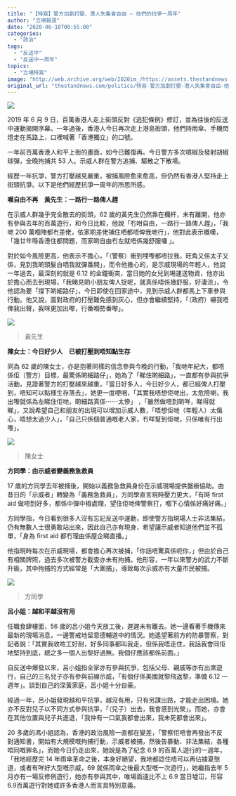 ```yaml
---
title: "【特寫】警方加劇打壓、港人失集會自由 — 他們的抗爭一周年"
author: "立場報道"
date: "2020-06-10T00:55:00"
categories:
  - "政治"
tags:
  - "反送中"
  - "反送中一周年"
topics:
  - "立場特寫"
image: "http://web.archive.org/web/2020im_/https://assets.thestandnews.com/media/photos/20200609-58_MYzgt.png"
original_url: "thestandnews.com/politics/特寫-警方加劇打壓-港人失集會自由-他們的抗爭一周年"
---
```

![](http://web.archive.org/web/2020im_/https://assets.thestandnews.com/media/photos/20200609-58_MYzgt.png)

2019 年 6 月 9 日，百萬香港人走上街頭反對《逃犯條例》修訂，並為往後的反送中運動揭開序幕。一年過後，香港人今日再次走上港島街頭，他們持雨傘、手機閃燈走在馬路上，口裡喊著「香港獨立」的口號。

一年前百萬香港人和平上街的畫面，如今已難復再。今日警方多次噴椒及發射胡椒球彈，全晚拘捕共 53 人。示威人群在警方追捕、驅散之下散場。

經歷一年抗爭，警方打壓越見嚴重，被捕風險愈來愈高，但仍然有香港人堅持走上街頭抗爭。以下是他們經歷抗爭一周年的所思所感。

**嘆自由不再　黃先生：一路行一路俾人趕**

在示威人群幾乎完全散去的街頭，62 歲的黃先生仍然靠在欄杆，未有離開，他亦有參與去年的百萬遊行，和今日比較，他說「冇咁自由，一路行一路俾人趕」，「我哋 200 萬嗰陣都冇差佬，依家啲差佬捕住哂都唔俾我哋行」，他對此表示概嘆，「幾廿年喺香港住都問題，而家啲自由冇左就唔係幾舒服囉 」。

對於如今風險更高，他表示不擔心，「（警察）衝到埋嚟都唔拉我，旺角又係太子又係，見到我啲頭髮白哂我就彈番開」，而令他擔心的，是示威現場的年輕人，他說一年過去，最深刻的就是 6.12 的金鐘衝突，當日她的女兒到埸運送物資，他亦出於擔心而去到現場，「我睇見啲小朋友俾人捉呢，就真係唔係幾舒服，好淒涼」，令他認為要「撐下啲細路仔」，今日即使在回家途中，見到示威人群都馬上下車參與行動。他又說，面對政府的打壓難免感到灰心，但亦會繼續堅持，「（政府）嚇我唔俾我出聲，我咪更加出嚟，行番嗰勢番嚟」。

![](http://web.archive.org/web/2020im_/https://assets.thestandnews.com/media/photos/103145003_953321978422074_1563442639617870072_n20copy_yV6Pt.png)
> 黃先生

**陳女士：今日好少人　已被打壓到唔知點生存**

同為 62 歲的陳女士，亦是抱著同樣的信念參與今晚的行動，「我哋年紀大，都唔係佢（警方）目標，最驚係啲細路仔」，她為了「睇住啲細路」，一直都有參與抗爭活動，見證著警方的打壓越來越重，「當日好多人，今日好少人，都已經俾人打壓到，唔知可以點樣生存落去」，她更一度哽咽，「其實我唔想佢哋出，太危險喇，我出嚟就係為左睇住佢哋，啲細路真係⋯⋯太慘」 ，「雖然做唔到啲咩，睇得就睇」，又說希望自己和朋友的出現可以增加示威人數，「唔想佢哋（年輕人）太傷心，唔想太過少人」，「自己只係個普通嘅老人家，冇咩幫到佢哋，只係唯有行出嚟」。

![](http://web.archive.org/web/2020im_/https://assets.thestandnews.com/media/photos/102930136_953322058422066_6268802901081508786_n20copy_B5cxc.png)
> 陳女士

**方同學：由示威者變義務急救員**

17 歲的方同學去年被捕後，開始以義務急救員身份在示威現場提供醫療協助。由昔日的「示威者」轉變為「義務急救員」，方同學直言現時壓力更大，「有時 first aid 做唔到好多，都係中彈中椒處理，望住佢哋俾警察打，嗰下心情係好痛好痛。」

方同學指，今日看到很多人沒有忘記反送中運動，即使警方指現場人士非法集結，仍有無數人士很勇敢站出來，因此自己亦有現身，希望讓示威者知道他們並不孤單，「身為 first aid 都冇理由係屋企睇直播。」

他指現時每次在示威現場，都會擔心再次被捕，「你話唔驚真係呃你，」但由於自己有相關牌照，過去多次被警方截查亦未有拘捕。他形容，一年以來警方的武力不斷升級，其中拘捕的方式經常是「大圍捕」，導致每次示威亦有大量市民被捕。

![](http://web.archive.org/web/2020im_/https://assets.thestandnews.com/media/photos/103613849_953321995088739_7440718009505985869_n20copy_DowBn.png)
> 方同學

**呂小姐：越和平越沒有用**

任職食肆樓面，56 歲的呂小姐今天放工後，遲遲未有離去。她一邊看著手機傳來最新的現場消息，一邊警戒地留意德輔道中的情況。她遙望著前方的防暴警察，對記者說：「其實我收咗工好耐，好多同事都叫我走，但係我唔走住，我話我會同佢地堅持到底，總之多一個人出黎好過無。我個仔應該都係前面。」

自反送中爆發以來，呂小姐指全家亦有參與抗爭，包括父母、親戚等亦有出席遊行，自己的三名兒子亦有參與前線示威，「有個仔係美國就黎飛返黎，準備 6.12 一週年」。談到自己的深黃家庭，呂小姐十分自豪。

經過一年，呂小姐發現越和平抗爭，越沒有用，只有另謀出路，才能走出困境。她亦不反對兒子以不同方式參與抗爭，「（兒子）出去，我會感到光榮」。而她，亦會在其他位置與兒子共進退，「我仲有一口氣我都會出來，我未死都會出來」。

20 多歲的馮小姐認為，香港的政治風險一直都在變差，「警察佢唔會再發出不反對通知書，開始有大規模嘅拘捕行動，示威者被捕，然後告暴動、非法集結，各種唔同嘅罪名」，而她今日仍走出來，她說是為了紀念 6.9 的百萬人遊行的一週年，「我地經歷完 14 年雨傘革命之後，本身好絕望，我地都諗住唔可以再佔據夏慤道，或者有咩好大型嘅示威，69 就係雨傘之後最大型嘅一次遊行」，她繼指去年 5 月亦有一場反修例遊行，她亦有參與其中，唯場面遠比不上 6.9 當日墟冚，形容6.9百萬遊行對她或許多香港人而言具特別意義。